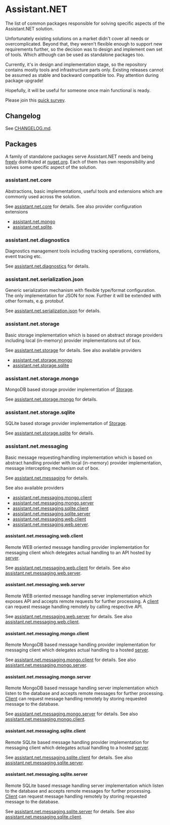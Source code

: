 # Assistant.NET

The list of common packages responsible for solving specific aspects of the Assistant.NET solution.

Unfortunately existing solutions on a market didn't cover all needs or overcomplicated.
Beyond that, they weren't flexible enough to support new requirements further,
so the decision was to design and implement own set of tools.
Which although can be used as standalone packages too.

Currently, it's in design and implementation stage, so the repository contains mostly tools
and infrastructure parts only.
Existing releases cannot be assumed as stable and backward compatible too.
Pay attention during package upgrade!

Hopefully, it will be useful for someone once main functional is ready.

Please join this [quick survey](https://forms.gle/eB3sN5Mw76WMpT6w5).

## Changelog

See [CHANGELOG.md](CHANGELOG.md).

## Packages

A family of standalone packages serve Assistant.NET needs and being [freely](license) distributed
at [nuget.org](https://nuget.org). Each of them has own responsibility and solves some specific aspect of the solution.

### assistant.net.core

Abstractions, basic implementations, useful tools and extensions which are commonly used across the solution.

See [assistant.net.core](src/Core/README.md) for details.
See also provider configuration extensions

- [assistant.net.mongo](src/Core.Mongo/README.md)
- [assistant.net.sqlite](src/Core.Sqlite/README.md).

### assistant.net.diagnostics

Diagnostics management tools including tracking operations, correlations, event tracing etc.

See [assistant.net.diagnostics](src/Diagnostics/README.md) for details.

### assistant.net.serialization.json

Generic serialization mechanism with flexible type/format configuration.
The only implementation for JSON for now. Further it will be extended with other formats, e.g. protobuf.

See [assistant.net.serialization.json](src/Serialization.Json/README.md) for details.

### assistant.net.storage

Basic storage implementation which is based on abstract storage providers including
local (in-memory) provider implementations out of box.

See [assistant.net.storage](src/Storage/README.md) for details.
See also available providers

- [assistant.net.storage.mongo](../Storage.Mongo/README.md)
- [assistant.net.storage.sqlite](../Storage.Sqlite/README.md)

### assistant.net.storage.mongo

MongoDB based storage provider implementation of [Storage](#assistantnetstorage).

See [assistant.net.storage.mongo](src/Storage.Mongo/README.md) for details.

### assistant.net.storage.sqlite

SQLite based storage provider implementation of [Storage](#assistantnetstorage).

See [assistant.net.storage.sqlite](src/Storage.Sqlite/README.md) for details.

### assistant.net.messaging

Basic message requesting/handling implementation which is based on abstract handling provider
with local (in-memory) provider implementation, message intercepting mechanism out of box.

See [assistant.net.messaging](src/Messaging/README.md) for details.

See also available providers

- [assistant.net.messaging.mongo.client](../Messaging.Mongo.Client/README.md)
- [assistant.net.messaging.mongo.server](../Messaging.Mongo.Server/README.md)
- [assistant.net.messaging.sqlite.client](../Messaging.Sqlite.Client/README.md)
- [assistant.net.messaging.sqlite.server](../Messaging.Sqlite.Server/README.md)
- [assistant.net.messaging.web.client](../Messaging.Web.Client/README.md)
- [assistant.net.messaging.web.server](../Messaging.Web.Server/README.md).

#### assistant.net.messaging.web.client

Remote WEB oriented message handling provider implementation for messaging client which delegates actual handling
to an API hosted by [server](#assistantnetmessagingwebserver).

See [assistant.net.messaging.web.client](src/Messaging.Web.Client/README.md) for details.
See also [assistant.net.messaging.web.server](src/Messaging.Web.Server/README.md).

#### assistant.net.messaging.web.server

Remote WEB oriented message handling server implementation which exposes API and accepts remote requests for further processing.
A [client](#assistantnetmessagingwebclient) can request message handling remotely by calling respective API.

See [assistant.net.messaging.web.server](src/Messaging.Web.Server/README.md) for details.
See also [assistant.net.messaging.web.client](src/Messaging.Web.Client/README.md).

#### assistant.net.messaging.mongo.client

Remote MongoDB based message handling provider implementation for messaging client which delegates actual handling
to a hosted [server](#assistantnetmessagingmongoserver).

See [assistant.net.messaging.mongo.client](src/Messaging.Mongo.Client/README.md) for details.
See also [assistant.net.messaging.mongo.server](src/Messaging.Mongo.Server/README.md).

#### assistant.net.messaging.mongo.server

Remote MongoDB based message handling server implementation which listen to the database and accepts remote messages
for further processing. [Client](#assistantnetmessagingmongoclient) can request message handling remotely
by storing requested message to the database.

See [assistant.net.messaging.mongo.server](src/Messaging.Mongo.Server/README.md) for details.
See also [assistant.net.messaging.mongo.client](src/Messaging.Mongo.Client/README.md).

#### assistant.net.messaging.sqlite.client

Remote SQLite based message handling provider implementation for messaging client which delegates actual handling
to a hosted [server](#assistantnetmessagingsqliteserver).

See [assistant.net.messaging.sqlite.client](src/Messaging.Sqlite.Client/README.md) for details.
See also [assistant.net.messaging.sqlite.server](src/Messaging.Sqlite.Server/README.md).

#### assistant.net.messaging.sqlite.server

Remote SQLite based message handling server implementation which listen to the database and accepts remote messages
for further processing. [Client](#assistantnetmessagingsqliteclient) can request message handling remotely
by storing requested message to the database.

See [assistant.net.messaging.sqlite.server](src/Messaging.Sqlite.Server/README.md) for details.
See also [assistant.net.messaging.sqlite.client](src/Messaging.Sqlite.Client/README.md).
